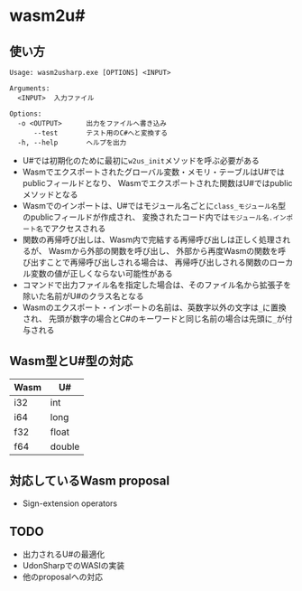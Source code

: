 # wasm2u#

## 使い方

```
Usage: wasm2usharp.exe [OPTIONS] <INPUT>

Arguments:
  <INPUT>  入力ファイル

Options:
  -o <OUTPUT>      出力をファイルへ書き込み
      --test       テスト用のC#へと変換する
  -h, --help       ヘルプを出力
```

* U#では初期化のために最初に`w2us_init`メソッドを呼ぶ必要がある
* Wasmでエクスポートされたグローバル変数・メモリ・テーブルはU#ではpublicフィールドとなり、
  Wasmでエクスポートされた関数はU#ではpublicメソッドとなる
* Wasmでのインポートは、U#ではモジュール名ごとに`class_モジュール名`型のpublicフィールドが作成され、
  変換されたコード内では`モジュール名.インポート名`でアクセスされる
* 関数の再帰呼び出しは、Wasm内で完結する再帰呼び出しは正しく処理されるが、
  Wasmから外部の関数を呼び出し、
  外部から再度Wasmの関数を呼び出すことで再帰呼び出しされる場合は、
  再帰呼び出しされる関数のローカル変数の値が正しくならない可能性がある
* コマンドで出力ファイル名を指定した場合は、そのファイル名から拡張子を除いた名前がU#のクラス名となる
* Wasmのエクスポート・インポートの名前は、英数字以外の文字は`_`に置換され、
  先頭が数字の場合とC#のキーワードと同じ名前の場合は先頭に`_`が付与される

## Wasm型とU#型の対応

| Wasm | U#     |
| ---- | ------ |
| i32  | int    |
| i64  | long   |
| f32  | float  |
| f64  | double |

## 対応しているWasm proposal

* Sign-extension operators

## TODO

* 出力されるU#の最適化
* UdonSharpでのWASIの実装
* 他のproposalへの対応
